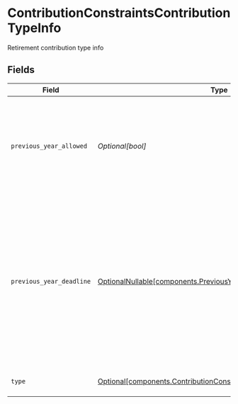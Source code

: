 # ContributionConstraintsContributionTypeInfo

Retirement contribution type info


## Fields

| Field                                                                                                                                                                                                        | Type                                                                                                                                                                                                         | Required                                                                                                                                                                                                     | Description                                                                                                                                                                                                  | Example                                                                                                                                                                                                      |
| ------------------------------------------------------------------------------------------------------------------------------------------------------------------------------------------------------------ | ------------------------------------------------------------------------------------------------------------------------------------------------------------------------------------------------------------ | ------------------------------------------------------------------------------------------------------------------------------------------------------------------------------------------------------------ | ------------------------------------------------------------------------------------------------------------------------------------------------------------------------------------------------------------ | ------------------------------------------------------------------------------------------------------------------------------------------------------------------------------------------------------------ |
| `previous_year_allowed`                                                                                                                                                                                      | *Optional[bool]*                                                                                                                                                                                             | :heavy_minus_sign:                                                                                                                                                                                           | Whether this specific retirement contribution may be allowed for the previous year, without consideration of the tax deadline                                                                                |                                                                                                                                                                                                              |
| `previous_year_deadline`                                                                                                                                                                                     | [OptionalNullable[components.PreviousYearDeadline]](../../models/components/previousyeardeadline.md)                                                                                                         | :heavy_minus_sign:                                                                                                                                                                                           | The deadline for a previous year contribution. Previous year contributions are allowed when requested on or before this deadline. This field will be unset when previous year contributions are not allowed. | {<br/>"day": 15,<br/>"month": 4,<br/>"year": 2024<br/>}                                                                                                                                                      |
| `type`                                                                                                                                                                                                       | [Optional[components.ContributionConstraintsContributionTypeInfoType]](../../models/components/contributionconstraintscontributiontypeinfotype.md)                                                           | :heavy_minus_sign:                                                                                                                                                                                           | Retirement contribution type                                                                                                                                                                                 | REGULAR                                                                                                                                                                                                      |